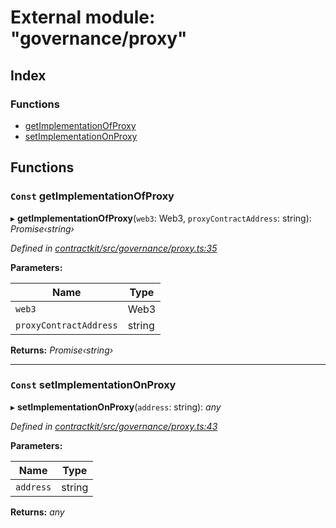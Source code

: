 # External module: "governance/proxy"

## Index

### Functions

* [getImplementationOfProxy](_governance_proxy_.md#const-getimplementationofproxy)
* [setImplementationOnProxy](_governance_proxy_.md#const-setimplementationonproxy)

## Functions

### `Const` getImplementationOfProxy

▸ **getImplementationOfProxy**(`web3`: Web3, `proxyContractAddress`: string): *Promise‹string›*

*Defined in [contractkit/src/governance/proxy.ts:35](https://github.com/celo-org/celo-monorepo/blob/master/packages/contractkit/src/governance/proxy.ts#L35)*

**Parameters:**

Name | Type |
------ | ------ |
`web3` | Web3 |
`proxyContractAddress` | string |

**Returns:** *Promise‹string›*

___

### `Const` setImplementationOnProxy

▸ **setImplementationOnProxy**(`address`: string): *any*

*Defined in [contractkit/src/governance/proxy.ts:43](https://github.com/celo-org/celo-monorepo/blob/master/packages/contractkit/src/governance/proxy.ts#L43)*

**Parameters:**

Name | Type |
------ | ------ |
`address` | string |

**Returns:** *any*
